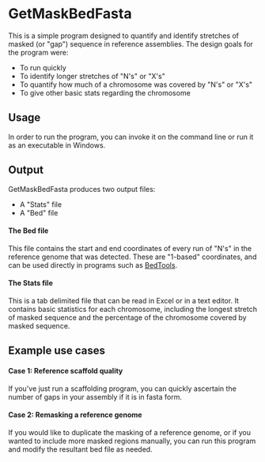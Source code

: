 # GetMaskBedFasta

This is a simple program designed to quantify and identify stretches of masked (or "gap") sequence in reference assemblies. The design goals for the program were:

* To run quickly
* To identify longer stretches of "N's" or "X's"
* To quantify how much of a chromosome was covered by "N's" or "X's"
* To give other basic stats regarding the chromosome

## Usage

In order to run the program, you can invoke it on the command line or run it as an executable in Windows.

## Output

GetMaskBedFasta produces two output files:

* A "Stats" file
* A "Bed" file

#### The Bed file

This file contains the start and end coordinates of every run of "N's" in the reference genome that was detected. These are "1-based" coordinates, and can be used directly in programs such as [BedTools](http://bedtools.readthedocs.org/en/latest/).

#### The Stats file

This is a tab delimited file that can be read in Excel or in a text editor. It contains basic statistics for each chromosome, including the longest stretch of masked sequence and the percentage of the chromosome covered by masked sequence.

## Example use cases

#### Case 1: Reference scaffold quality

If you've just run a scaffolding program, you can quickly ascertain the number of gaps in your assembly if it is in fasta form.

#### Case 2: Remasking a reference genome

If you would like to duplicate the masking of a reference genome, or if you wanted to include more masked regions manually, you can run this program and modify the resultant bed file as needed.